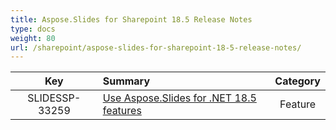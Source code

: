 ```yaml
---
title: Aspose.Slides for Sharepoint 18.5 Release Notes
type: docs
weight: 80
url: /sharepoint/aspose-slides-for-sharepoint-18-5-release-notes/
---
```


|**Key** |**Summary** |**Category** |
| :-: | :- | :-: |
|SLIDESSP-33259|[Use Aspose.Slides for .NET 18.5 features](https://docs.aspose.com/display/slidesnet/Aspose.Slides+for+.NET+18.5+Release+Notes)|Feature|

